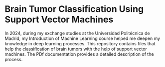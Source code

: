 # Brain Tumor Classification Using Support Vector Machines
In 2024, during my exchange studies at the Universidad Politécnica de Madrid, my Introduction of Machine Learning course helped me deepen my knowledge in deep learning processes. 
This repository contains files that help the classification of brain tumors with the help of support vector machines. The PDf documentation provides a detailed description of the process. 
